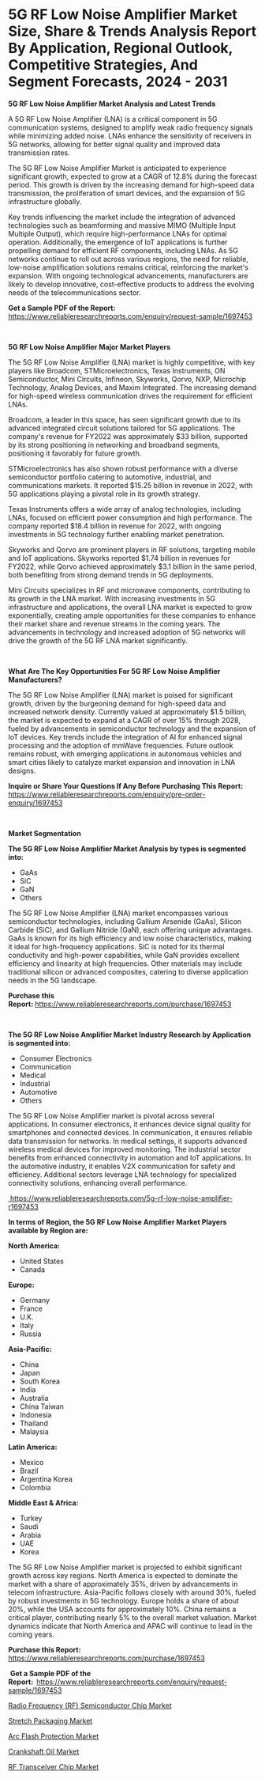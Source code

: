 <p><h1>5G RF Low Noise Amplifier Market Size, Share & Trends Analysis Report By Application, Regional Outlook, Competitive Strategies, And Segment Forecasts, 2024 - 2031</h1></p><p><strong>5G RF Low Noise Amplifier Market Analysis and Latest Trends</strong></p>
<p><p>A 5G RF Low Noise Amplifier (LNA) is a critical component in 5G communication systems, designed to amplify weak radio frequency signals while minimizing added noise. LNAs enhance the sensitivity of receivers in 5G networks, allowing for better signal quality and improved data transmission rates.</p><p>The 5G RF Low Noise Amplifier Market is anticipated to experience significant growth, expected to grow at a CAGR of 12.8% during the forecast period. This growth is driven by the increasing demand for high-speed data transmission, the proliferation of smart devices, and the expansion of 5G infrastructure globally. </p><p>Key trends influencing the market include the integration of advanced technologies such as beamforming and massive MIMO (Multiple Input Multiple Output), which require high-performance LNAs for optimal operation. Additionally, the emergence of IoT applications is further propelling demand for efficient RF components, including LNAs. As 5G networks continue to roll out across various regions, the need for reliable, low-noise amplification solutions remains critical, reinforcing the market's expansion. With ongoing technological advancements, manufacturers are likely to develop innovative, cost-effective products to address the evolving needs of the telecommunications sector.</p></p>
<p><strong>Get a Sample PDF of the Report:&nbsp;</strong> <a href="https://www.reliableresearchreports.com/enquiry/request-sample/1697453?utm_campaign=16&utm_medium=2&utm_source=Github&utm_content=ia&utm_term=03102024&utm_id=5g-rf-low-noise-amplifier">https://www.reliableresearchreports.com/enquiry/request-sample/1697453</a></p>
<p>&nbsp;</p>
<p><strong>5G RF Low Noise Amplifier Major Market Players</strong></p>
<p><p>The 5G RF Low Noise Amplifier (LNA) market is highly competitive, with key players like Broadcom, STMicroelectronics, Texas Instruments, ON Semiconductor, Mini Circuits, Infineon, Skyworks, Qorvo, NXP, Microchip Technology, Analog Devices, and Maxim Integrated. The increasing demand for high-speed wireless communication drives the requirement for efficient LNAs.</p><p>Broadcom, a leader in this space, has seen significant growth due to its advanced integrated circuit solutions tailored for 5G applications. The company's revenue for FY2022 was approximately $33 billion, supported by its strong positioning in networking and broadband segments, positioning it favorably for future growth.</p><p>STMicroelectronics has also shown robust performance with a diverse semiconductor portfolio catering to automotive, industrial, and communications markets. It reported $15.25 billion in revenue in 2022, with 5G applications playing a pivotal role in its growth strategy.</p><p>Texas Instruments offers a wide array of analog technologies, including LNAs, focused on efficient power consumption and high performance. The company reported $18.4 billion in revenue for 2022, with ongoing investments in 5G technology further enabling market penetration.</p><p>Skyworks and Qorvo are prominent players in RF solutions, targeting mobile and IoT applications. Skyworks reported $1.74 billion in revenues for FY2022, while Qorvo achieved approximately $3.1 billion in the same period, both benefiting from strong demand trends in 5G deployments.</p><p>Mini Circuits specializes in RF and microwave components, contributing to its growth in the LNA market. With increasing investments in 5G infrastructure and applications, the overall LNA market is expected to grow exponentially, creating ample opportunities for these companies to enhance their market share and revenue streams in the coming years. The advancements in technology and increased adoption of 5G networks will drive the growth of the 5G RF LNA market significantly.</p></p>
<p>&nbsp;</p>
<p><strong>What Are The Key Opportunities For 5G RF Low Noise Amplifier Manufacturers?</strong></p>
<p><p>The 5G RF Low Noise Amplifier (LNA) market is poised for significant growth, driven by the burgeoning demand for high-speed data and increased network density. Currently valued at approximately $1.5 billion, the market is expected to expand at a CAGR of over 15% through 2028, fueled by advancements in semiconductor technology and the expansion of IoT devices. Key trends include the integration of AI for enhanced signal processing and the adoption of mmWave frequencies. Future outlook remains robust, with emerging applications in autonomous vehicles and smart cities likely to catalyze market expansion and innovation in LNA designs.</p></p>
<p><strong>Inquire or Share Your Questions If Any Before Purchasing This Report:</strong> <a href="https://www.reliableresearchreports.com/enquiry/pre-order-enquiry/1697453?utm_campaign=16&utm_medium=2&utm_source=Github&utm_content=ia&utm_term=03102024&utm_id=5g-rf-low-noise-amplifier">https://www.reliableresearchreports.com/enquiry/pre-order-enquiry/1697453</a></p>
<p>&nbsp;</p>
<p><strong>Market Segmentation</strong></p>
<p><strong>The 5G RF Low Noise Amplifier Market Analysis by types is segmented into:</strong></p>
<p><ul><li>GaAs</li><li>SiC</li><li>GaN</li><li>Others</li></ul></p>
<p><p>The 5G RF Low Noise Amplifier (LNA) market encompasses various semiconductor technologies, including Gallium Arsenide (GaAs), Silicon Carbide (SiC), and Gallium Nitride (GaN), each offering unique advantages. GaAs is known for its high efficiency and low noise characteristics, making it ideal for high-frequency applications. SiC is noted for its thermal conductivity and high-power capabilities, while GaN provides excellent efficiency and linearity at high frequencies. Other materials may include traditional silicon or advanced composites, catering to diverse application needs in the 5G landscape.</p></p>
<p><strong>Purchase this Report:&nbsp;</strong><a href="https://www.reliableresearchreports.com/purchase/1697453?utm_campaign=16&utm_medium=2&utm_source=Github&utm_content=ia&utm_term=03102024&utm_id=5g-rf-low-noise-amplifier">https://www.reliableresearchreports.com/purchase/1697453</a></p>
<p>&nbsp;</p>
<p><strong>The 5G RF Low Noise Amplifier Market Industry Research by Application is segmented into:</strong></p>
<p><ul><li>Consumer Electronics</li><li>Communication</li><li>Medical</li><li>Industrial</li><li>Automotive</li><li>Others</li></ul></p>
<p><p>The 5G RF Low Noise Amplifier market is pivotal across several applications. In consumer electronics, it enhances device signal quality for smartphones and connected devices. In communication, it ensures reliable data transmission for networks. In medical settings, it supports advanced wireless medical devices for improved monitoring. The industrial sector benefits from enhanced connectivity in automation and IoT applications. In the automotive industry, it enables V2X communication for safety and efficiency. Additional sectors leverage LNA technology for specialized connectivity solutions, enhancing overall performance.</p></p>
<p><a href="https://www.reliableresearchreports.com/5g-rf-low-noise-amplifier-r1697453?utm_campaign=16&utm_medium=2&utm_source=Github&utm_content=ia&utm_term=03102024&utm_id=5g-rf-low-noise-amplifier">&nbsp;https://www.reliableresearchreports.com/5g-rf-low-noise-amplifier-r1697453</a></p>
<p><strong>In terms of Region, the 5G RF Low Noise Amplifier Market Players available by Region are:</strong></p>
<p>
    <p> <strong> North America: </strong>
        <ul>
            <li>United States</li>
            <li>Canada</li>
        </ul>
        </p> 
    <p> <strong> Europe: </strong>
        <ul>
            <li>Germany</li>
            <li>France</li>
            <li>U.K.</li>
            <li>Italy</li>
            <li>Russia</li>
        </ul>
        </p> 
    <p> <strong> Asia-Pacific: </strong>
        <ul>
            <li>China</li>
            <li>Japan</li>
            <li>South Korea</li>
            <li>India</li>
            <li>Australia</li>
            <li>China Taiwan</li>
            <li>Indonesia</li>
            <li>Thailand</li>
            <li>Malaysia</li>
        </ul>
        </p> 
    <p> <strong> Latin America: </strong>
        <ul>
            <li>Mexico</li>
            <li>Brazil</li>
            <li>Argentina Korea</li>
            <li>Colombia</li>
        </ul>
        </p> 
    <p> <strong> Middle East & Africa: </strong>
        <ul>
            <li>Turkey</li>
            <li>Saudi</li>
            <li>Arabia</li>
            <li>UAE</li>
            <li>Korea</li>
        </ul>
    </p>
    </p>
<p><p>The 5G RF Low Noise Amplifier market is projected to exhibit significant growth across key regions. North America is expected to dominate the market with a share of approximately 35%, driven by advancements in telecom infrastructure. Asia-Pacific follows closely with around 30%, fueled by robust investments in 5G technology. Europe holds a share of about 20%, while the USA accounts for approximately 10%. China remains a critical player, contributing nearly 5% to the overall market valuation. Market dynamics indicate that North America and APAC will continue to lead in the coming years.</p></p>
<p><strong>Purchase this Report: </strong><a href="https://www.reliableresearchreports.com/purchase/1697453?utm_campaign=16&utm_medium=2&utm_source=Github&utm_content=ia&utm_term=03102024&utm_id=5g-rf-low-noise-amplifier">https://www.reliableresearchreports.com/purchase/1697453</a></p>
<p>&nbsp;<strong>Get a Sample PDF of the Report:&nbsp;&nbsp;</strong><a href="https://www.reliableresearchreports.com/enquiry/request-sample/1697453?utm_campaign=16&utm_medium=2&utm_source=Github&utm_content=ia&utm_term=03102024&utm_id=5g-rf-low-noise-amplifier">https://www.reliableresearchreports.com/enquiry/request-sample/1697453</a></p>
<p><strong></strong></p>
<p><p><a href="https://github.com/JosephineMcguire65/Market-Research-Report-List-1/blob/main/radio-frequency-rf-semiconductor-chip-market.md?utm_campaign=16&utm_medium=2&utm_source=Github&utm_content=ia&utm_term=03102024&utm_id=5g-rf-low-noise-amplifier">Radio Frequency (RF) Semiconductor Chip Market</a></p><p><a href="https://www.linkedin.com/pulse/stretch-packaging-market-trends-growth-outlook-2024-2031-x7vie?utm_campaign=16&utm_medium=2&utm_source=Github&utm_content=ia&utm_term=03102024&utm_id=5g-rf-low-noise-amplifier">Stretch Packaging Market</a></p><p><a href="https://www.linkedin.com/pulse/regional-adaptations-global-arc-flash-protection-market-trends-zwkoc?utm_campaign=16&utm_medium=2&utm_source=Github&utm_content=ia&utm_term=03102024&utm_id=5g-rf-low-noise-amplifier">Arc Flash Protection Market</a></p><p><a href="https://www.linkedin.com/pulse/future-trends-global-crankshaft-oil-market-insights-analysis-ssdsc?utm_campaign=16&utm_medium=2&utm_source=Github&utm_content=ia&utm_term=03102024&utm_id=5g-rf-low-noise-amplifier">Crankshaft Oil Market</a></p><p><a href="https://github.com/FahadAhmed712/Market-Research-Report-List-1/blob/main/rf-transceiver-chip-market.md?utm_campaign=16&utm_medium=2&utm_source=Github&utm_content=ia&utm_term=03102024&utm_id=5g-rf-low-noise-amplifier">RF Transceiver Chip Market</a></p></p>